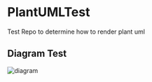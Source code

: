 # PlantUMLTest
Test Repo to determine how to render plant uml

## Diagram Test
![diagram](http://www.plantuml.com/plantuml/proxy?cache=no&src=https://raw.githubusercontent.com/Sandlerdev/PlantUMLTest/master/PlantUML.txt?token=AO4NSEGPKKDEXUU6YBQEDNK7JESEY)
